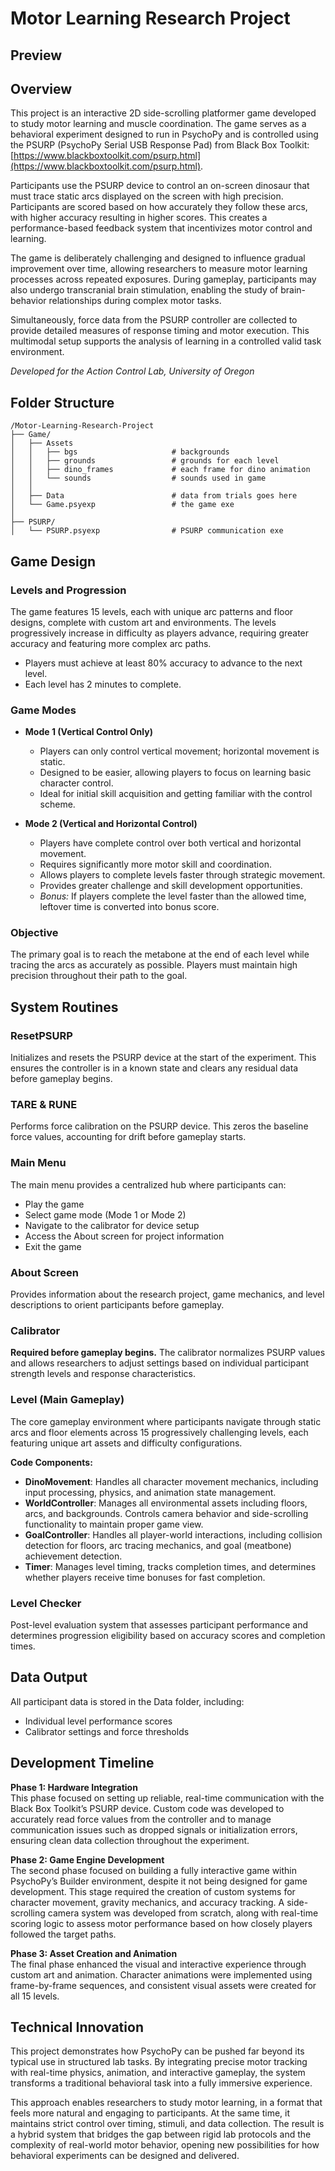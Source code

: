 # Motor Learning Research Project

## Preview

## Overview

This project is an interactive 2D side-scrolling platformer game developed to study motor learning and muscle coordination. The game serves as a behavioral experiment designed to run in PsychoPy and is controlled using the PSURP (PsychoPy Serial USB Response Pad) from Black Box Toolkit: [https://www.blackboxtoolkit.com/psurp.html](https://www.blackboxtoolkit.com/psurp.html).

Participants use the PSURP device to control an on-screen dinosaur that must trace static arcs displayed on the screen with high precision. Participants are scored based on how accurately they follow these arcs, with higher accuracy resulting in higher scores. This creates a performance-based feedback system that incentivizes motor control and learning.

The game is deliberately challenging and designed to influence gradual improvement over time, allowing researchers to measure motor learning processes across repeated exposures. During gameplay, participants may also undergo transcranial brain stimulation, enabling the study of brain-behavior relationships during complex motor tasks.

Simultaneously, force data from the PSURP controller are collected to provide detailed measures of response timing and motor execution. This multimodal setup supports the analysis of learning in a controlled valid task environment.

*Developed for the Action Control Lab, University of Oregon*

## Folder Structure

```
/Motor-Learning-Research-Project
├── Game/
│   ├── Assets
│   │   ├── bgs                     # backgrounds
│   │   ├── grounds                 # grounds for each level
│   │   ├── dino_frames             # each frame for dino animation
│   │   └── sounds                  # sounds used in game
│   │
│   ├── Data                        # data from trials goes here
│   └── Game.psyexp                 # the game exe
│
├── PSURP/                          
│   └── PSURP.psyexp                # PSURP communication exe
```

## Game Design

### Levels and Progression

The game features 15 levels, each with unique arc patterns and floor designs, complete with custom art and environments. The levels progressively increase in difficulty as players advance, requiring greater accuracy and featuring more complex arc paths.

- Players must achieve at least 80% accuracy to advance to the next level.
- Each level has 2 minutes to complete.

### Game Modes

- **Mode 1 (Vertical Control Only)**  
  - Players can only control vertical movement; horizontal movement is static.  
  - Designed to be easier, allowing players to focus on learning basic character control.  
  - Ideal for initial skill acquisition and getting familiar with the control scheme.

- **Mode 2 (Vertical and Horizontal Control)**  
  - Players have complete control over both vertical and horizontal movement.  
  - Requires significantly more motor skill and coordination.  
  - Allows players to complete levels faster through strategic movement.  
  - Provides greater challenge and skill development opportunities.  
  - *Bonus:* If players complete the level faster than the allowed time, leftover time is converted into bonus score.

### Objective

The primary goal is to reach the metabone at the end of each level while tracing the arcs as accurately as possible. Players must maintain high precision throughout their path to the goal.  

## System Routines


### ResetPSURP  
Initializes and resets the PSURP device at the start of the experiment. This ensures the controller is in a known state and clears any residual data before gameplay begins.

### TARE & RUNE  
Performs force calibration on the PSURP device. This zeros the baseline force values, accounting for drift before gameplay starts.

### Main Menu

The main menu provides a centralized hub where participants can:
- Play the game
- Select game mode (Mode 1 or Mode 2)
- Navigate to the calibrator for device setup
- Access the About screen for project information
- Exit the game

### About Screen

Provides information about the research project, game mechanics, and level descriptions to orient participants before gameplay.

### Calibrator

**Required before gameplay begins.** The calibrator normalizes PSURP values and allows researchers to adjust settings based on individual participant strength levels and response characteristics.

### Level (Main Gameplay)

The core gameplay environment where participants navigate through static arcs and floor elements across 15 progressively challenging levels, each featuring unique art assets and difficulty configurations.

**Code Components:**

- **DinoMovement**: Handles all character movement mechanics, including input processing, physics, and animation state management.
- **WorldController**: Manages all environmental assets including floors, arcs, and backgrounds. Controls camera behavior and side-scrolling functionality to maintain proper game view.
- **GoalController**: Handles all player-world interactions, including collision detection for floors, arc tracing mechanics, and goal (meatbone) achievement detection.
- **Timer**: Manages level timing, tracks completion times, and determines whether players receive time bonuses for fast completion.

### Level Checker

Post-level evaluation system that assesses participant performance and determines progression eligibility based on accuracy scores and completion times.

## Data Output

All participant data is stored in the Data folder, including:
- Individual level performance scores
- Calibrator settings and force thresholds

## Development Timeline

**Phase 1: Hardware Integration**  
This phase focused on setting up reliable, real-time communication with the Black Box Toolkit’s PSURP device. Custom code was developed to accurately read force values from the controller and to manage communication issues such as dropped signals or initialization errors, ensuring clean data collection throughout the experiment.

**Phase 2: Game Engine Development**  
The second phase focused on building a fully interactive game within PsychoPy’s Builder environment, despite it not being designed for game development. This stage required the creation of custom systems for character movement, gravity mechanics, and accuracy tracking. A side-scrolling camera system was developed from scratch, along with real-time scoring logic to assess motor performance based on how closely players followed the target paths.

**Phase 3: Asset Creation and Animation**  
The final phase enhanced the visual and interactive experience through custom art and animation. Character animations were implemented using frame-by-frame sequences, and consistent visual assets were created for all 15 levels.

## Technical Innovation

This project demonstrates how PsychoPy can be pushed far beyond its typical use in structured lab tasks. By integrating precise motor tracking with real-time physics, animation, and interactive gameplay, the system transforms a traditional behavioral task into a fully immersive experience.

This approach enables researchers to study motor learning, in a format that feels more natural and engaging to participants. At the same time, it maintains strict control over timing, stimuli, and data collection. The result is a hybrid system that bridges the gap between rigid lab protocols and the complexity of real-world motor behavior, opening new possibilities for how behavioral experiments can be designed and delivered.

